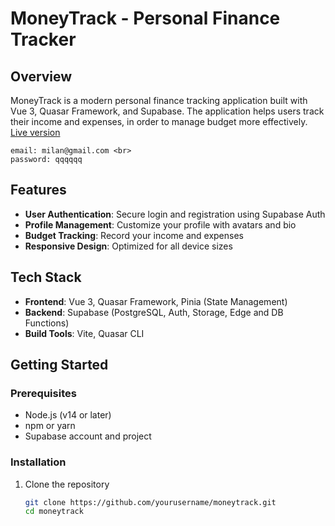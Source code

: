 # MoneyTrack - Personal Finance Tracker

## Overview

MoneyTrack is a modern personal finance tracking application built with Vue 3, Quasar Framework, and Supabase. The application helps users track their income and expenses, in order to manage budget more effectively. <br>
[Live version](https://moneytracker-milan44.netlify.app/) <br>
```
email: milan@gmail.com <br>
password: qqqqqq
```

## Features

- **User Authentication**: Secure login and registration using Supabase Auth
- **Profile Management**: Customize your profile with avatars and bio
- **Budget Tracking**: Record your income and expenses
- **Responsive Design**: Optimized for all device sizes

## Tech Stack

- **Frontend**: Vue 3, Quasar Framework, Pinia (State Management)
- **Backend**: Supabase (PostgreSQL, Auth, Storage, Edge and DB Functions)
- **Build Tools**: Vite, Quasar CLI

## Getting Started

### Prerequisites

- Node.js (v14 or later)
- npm or yarn
- Supabase account and project

### Installation

1. Clone the repository
   ```bash
   git clone https://github.com/yourusername/moneytrack.git
   cd moneytrack
